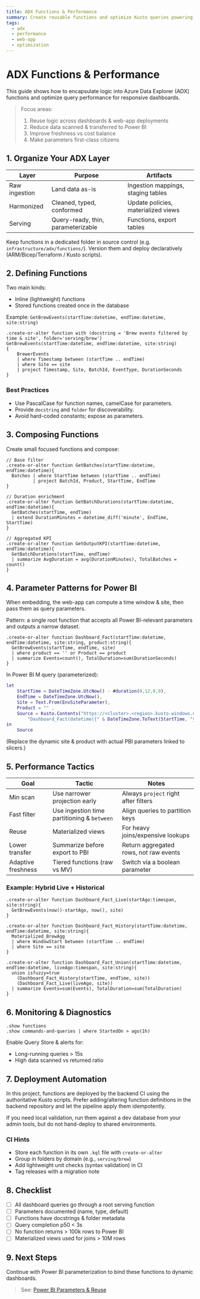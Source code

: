 ```yaml
---
title: ADX Functions & Performance
summary: Create reusable functions and optimize Kusto queries powering the web-app dashboards.
tags:
  - adx
  - performance
  - web-app
  - optimization
---
```


# ADX Functions & Performance

This guide shows how to encapsulate logic into Azure Data Explorer (ADX) functions and optimize query performance for responsive dashboards.

> Focus areas:
> 1. Reuse logic across dashboards & web-app deployments
> 2. Reduce data scanned & transferred to Power BI
> 3. Improve freshness vs cost balance
> 4. Make parameters first-class citizens

## 1. Organize Your ADX Layer

| Layer | Purpose | Artifacts |
|-------|---------|-----------|
| Raw ingestion | Land data as-is | Ingestion mappings, staging tables |
| Harmonized | Cleaned, typed, conformed | Update policies, materialized views |
| Serving | Query-ready, thin, parameterizable | Functions, export tables |

Keep functions in a dedicated folder in source control (e.g. `infrastructure/adx/functions/`). Version them and deploy declaratively (ARM/Bicep/Terraform / Kusto scripts).

## 2. Defining Functions

Two main kinds:
- Inline (lightweight) functions
- Stored functions created once in the database

Example: `GetBrewEvents(startTime:datetime, endTime:datetime, site:string)`

```kusto
.create-or-alter function with (docstring = 'Brew events filtered by time & site', folder='serving/brew')
GetBrewEvents(startTime:datetime, endTime:datetime, site:string)
{
    BrewerEvents
    | where Timestamp between (startTime .. endTime)
    | where Site == site
    | project Timestamp, Site, BatchId, EventType, DurationSeconds
}
```

### Best Practices
- Use PascalCase for function names, camelCase for parameters.
- Provide `docstring` and `folder` for discoverability.
- Avoid hard-coded constants; expose as parameters.

## 3. Composing Functions

Create small focused functions and compose:

```kusto
// Base filter
.create-or-alter function GetBatches(startTime:datetime, endTime:datetime){
  Batches | where StartTime between (startTime .. endTime)
          | project BatchId, Product, StartTime, EndTime
}

// Duration enrichment
.create-or-alter function GetBatchDurations(startTime:datetime, endTime:datetime){
  GetBatches(startTime, endTime)
  | extend DurationMinutes = datetime_diff('minute', EndTime, StartTime)
}

// Aggregated KPI
.create-or-alter function GetOutputKPI(startTime:datetime, endTime:datetime){
  GetBatchDurations(startTime, endTime)
  | summarize AvgDuration = avg(DurationMinutes), TotalBatches = count()
}
```

## 4. Parameter Patterns for Power BI

When embedding, the web-app can compute a time window & site, then pass them as query parameters.

Pattern: a single root function that accepts all Power BI-relevant parameters and outputs a narrow dataset.

```kusto
.create-or-alter function Dashboard_Fact(startTime:datetime, endTime:datetime, site:string, product:string){
  GetBrewEvents(startTime, endTime, site)
  | where product == '' or Product == product
  | summarize Events=count(), TotalDuration=sum(DurationSeconds)
}
```

In Power BI M query (parameterized):

```m
let
    StartTime = DateTimeZone.UtcNow() - #duration(0,12,0,0),
    EndTime = DateTimeZone.UtcNow(),
    Site = Text.From(EnvSiteParameter),
    Product = "" ,
    Source = Kusto.Contents("https://<cluster>.<region>.kusto.windows.net", "<database>", 
        "Dashboard_Fact(datetime({" & DateTimeZone.ToText(StartTime, "yyyy-MM-dd HH:mm:ss") & "}), datetime({" & DateTimeZone.ToText(EndTime, "yyyy-MM-dd HH:mm:ss") & "}), '" & Site & "', '" & Product & "')")
in
    Source
```

(Replace the dynamic site & product with actual PBI parameters linked to slicers.)

## 5. Performance Tactics

| Goal | Tactic | Notes |
|------|--------|-------|
| Min scan | Use narrower projection early | Always `project` right after filters |
| Fast filter | Use ingestion time partitioning & `between` | Align queries to partition keys |
| Reuse | Materialized views | For heavy joins/expensive lookups |
| Lower transfer | Summarize before export to PBI | Return aggregated rows, not raw events |
| Adaptive freshness | Tiered functions (raw vs MV) | Switch via a boolean parameter |

### Example: Hybrid Live + Historical

```kusto
.create-or-alter function Dashboard_Fact_Live(startAgo:timespan, site:string){
  GetBrewEvents(now()-startAgo, now(), site)
}

.create-or-alter function Dashboard_Fact_History(startTime:datetime, endTime:datetime, site:string){
  Materialized_BrewAgg
  | where WindowStart between (startTime .. endTime)
  | where Site == site
}

.create-or-alter function Dashboard_Fact_Union(startTime:datetime, endTime:datetime, liveAgo:timespan, site:string){
  union isfuzzy=true
    (Dashboard_Fact_History(startTime, endTime, site))
    (Dashboard_Fact_Live(liveAgo, site))
  | summarize Events=sum(Events), TotalDuration=sum(TotalDuration)
}
```

## 6. Monitoring & Diagnostics

```kusto
.show functions
.show commands-and-queries | where StartedOn > ago(1h)
```

Enable Query Store & alerts for:
- Long-running queries > 15s
- High data scanned vs returned ratio

## 7. Deployment Automation

In this project, functions are deployed by the backend CI using the authoritative Kusto scripts. Prefer adding/altering function definitions in the backend repository and let the pipeline apply them idempotently.

If you need local validation, run them against a dev database from your admin tools, but do not hand-deploy to shared environments.

### CI Hints

- Store each function in its own `.kql` file with `create-or-alter`
- Group in folders by domain (e.g., `serving/brew`)
- Add lightweight unit checks (syntax validation) in CI
- Tag releases with a migration note

## 8. Checklist

- [ ] All dashboard queries go through a root serving function
- [ ] Parameters documented (name, type, default)
- [ ] Functions have docstrings & folder metadata
- [ ] Query completion p50 < 3s
- [ ] No function returns > 100k rows to Power BI
- [ ] Materialized views used for joins > 10M rows

## 9. Next Steps

Continue with Power BI parameterization to bind these functions to dynamic dashboards.

> See: [Power BI Parameters & Reuse](./power-bi-parameters.md)
